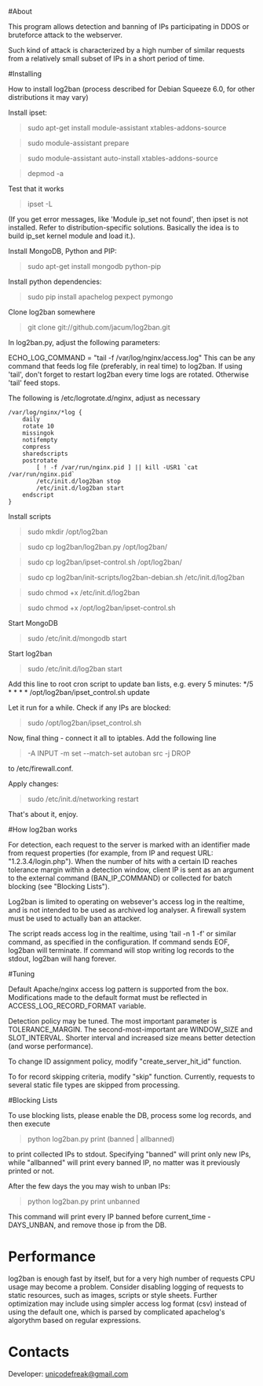 #About

This program allows detection and banning of IPs participating in DDOS or bruteforce attack to the webserver.

Such kind of attack is characterized by a high number of similar requests from a relatively small subset of IPs in
a short period of time.

#Installing

How to install log2ban (process described for Debian Squeeze 6.0, for other distributions it may vary)

Install ipset:

> sudo apt-get install module-assistant xtables-addons-source

> sudo module-assistant prepare

> sudo module-assistant auto-install xtables-addons-source

> depmod -a

Test that it works

> ipset -L

>

(If you get error messages, like 'Module ip_set not found', then ipset is not installed. Refer to distribution-specific
solutions. Basically the idea is to build ip_set kernel module and load it.).

Install MongoDB, Python and PIP:

> sudo apt-get install mongodb python-pip

Install python dependencies:

> sudo pip install apachelog pexpect pymongo

Clone log2ban somewhere

> git clone git://github.com/jacum/log2ban.git

In log2ban.py, adjust the following parameters:

ECHO_LOG_COMMAND = "tail -f /var/log/nginx/access.log"
This can be any command that feeds log file (preferably, in real time) to log2ban.
If using 'tail', don't forget to restart log2ban every time logs are rotated. Otherwise 'tail' feed stops.

The following is /etc/logrotate.d/nginx, adjust as necessary

    /var/log/nginx/*log {
        daily
        rotate 10
        missingok
        notifempty
        compress
        sharedscripts
        postrotate
            [ ! -f /var/run/nginx.pid ] || kill -USR1 `cat /var/run/nginx.pid`
            /etc/init.d/log2ban stop
            /etc/init.d/log2ban start
        endscript
    }


Install scripts

> sudo mkdir /opt/log2ban

> sudo cp log2ban/log2ban.py /opt/log2ban/

> sudo cp log2ban/ipset-control.sh /opt/log2ban/

> sudo cp log2ban/init-scripts/log2ban-debian.sh /etc/init.d/log2ban

> sudo chmod +x /etc/init.d/log2ban

> sudo chmod +x /opt/log2ban/ipset-control.sh


Start MongoDB
> sudo /etc/init.d/mongodb start

Start log2ban
> sudo /etc/init.d/log2ban start

Add this line to root cron script to update ban lists, e.g. every 5 minutes:
    */5 * * * * /opt/log2ban/ipset_control.sh update

Let it run for a while. Check if any IPs are blocked:
> sudo /opt/log2ban/ipset_control.sh

Now, final thing - connect it all to iptables. Add the following line

> -A INPUT -m set --match-set autoban src -j DROP

to /etc/firewall.conf.

Apply changes:
> sudo /etc/init.d/networking restart

That's about it, enjoy.

#How log2ban works

For detection, each request to the server is marked with an identifier made from request properties (for example,
from IP and request URL: "1.2.3.4/login.php"). When the number of hits with a certain ID reaches tolerance
margin within a detection window, client IP is sent as an argument to the external command (BAN_IP_COMMAND) or
collected for batch blocking (see "Blocking Lists").

Log2ban is limited to operating on websever's access log in the realtime, and is not intended to be used as
archived log analyser. A firewall system must be used to actually ban an attacker.

The script reads access log in the realtime, using 'tail -n 1 -f' or similar command, as specified in the
configuration. If command sends EOF, log2ban will terminate. If command will stop writing log records to the
stdout, log2ban will hang forever.

#Tuning

Default Apache/nginx access log pattern is supported from the box. Modifications made to the default format must be
reflected in ACCESS_LOG_RECORD_FORMAT variable.

Detection policy may be tuned. The most important parameter is TOLERANCE_MARGIN. The second-most-important are
WINDOW_SIZE and SLOT_INTERVAL. Shorter interval and increased size means better detection (and worse performance).

To change ID assignment policy, modify "create_server_hit_id" function.

To for record skipping criteria, modify "skip" function. Currently, requests to several static file types are
skipped from processing.

#Blocking Lists

To use blocking lists, please enable the DB, process some log records, and then execute

> python log2ban.py print (banned | allbanned)

to print collected IPs to stdout. Specifying "banned" will print only new IPs, while "allbanned" will print every
banned IP, no matter was it previously printed or not.

After the few days the you may wish to unban IPs:

> python log2ban.py print unbanned

This command will print every IP banned before current_time - DAYS_UNBAN, and remove those ip from the DB.

# Performance

log2ban is enough fast by itself, but for a very high number of requests CPU usage may become a problem. Consider
disabling logging of requests to static resources, such as images, scripts or style sheets. Further optimization
may include using simpler access log format (csv) instead of using the default one, which is parsed by complicated
apachelog's algorythm based on regular expressions.

# Contacts

Developer: [unicodefreak@gmail.com](mailto:unicodefreak@gmail.com)
